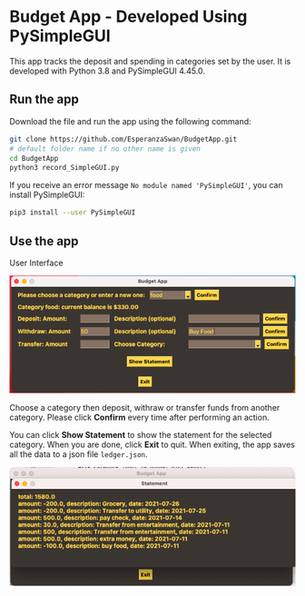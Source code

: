 # Budget App - Developed Using PySimpleGUI

This app tracks the deposit and spending in categories set by the user. It is developed with Python 3.8 and 
PySimpleGUI 4.45.0. 

## Run the app

Download the file and run the app using the following command:

``` bash
git clone https://github.com/EsperanzaSwan/BudgetApp.git
# default folder name if no other name is given
cd BudgetApp 
python3 record_SimpleGUI.py
```
If you receive an error message `No module named 'PySimpleGUI'`, you can install PySimpleGUI:

``` bash
pip3 install --user PySimpleGUI
```
## Use the app

User Interface

<img src = https://github.com/EsperanzaSwan/BudgetApp/blob/master/app_GUI.png>

Choose a category then deposit, withraw or transfer funds from another category. Please click **Confirm** every time after performing an action. 

You can click **Show Statement** to show the statement for the selected category. When you are done, click **Exit** to quit.
When exiting, the app saves all the data to a json file `ledger.json`.

<img src = https://github.com/EsperanzaSwan/BudgetApp/blob/master/Statement.png>
